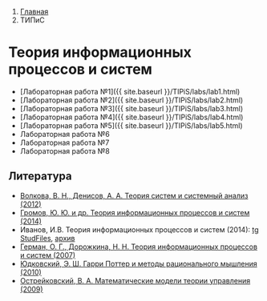 <ol class="breadcrumb">
  <li class="breadcrumb-item"><a href="{{ site.baseurl }}">Главная</a></li>
  <li class="breadcrumb-item active">ТИПиС</li>
</ol>

# Теория информационных процессов и систем

* [Лабораторная работа №1]({{ site.baseurl }}/TIPiS/labs/lab1.html)
* [Лабораторная работа №2]({{ site.baseurl }}/TIPiS/labs/lab2.html)
* [Лабораторная работа №3]({{ site.baseurl }}/TIPiS/labs/lab3.html)
* [Лабораторная работа №4]({{ site.baseurl }}/TIPiS/labs/lab4.html)
* [Лабораторная работа №5]({{ site.baseurl }}/TIPiS/labs/lab5.html)
* Лабораторная работа №6
* Лабораторная работа №7
* Лабораторная работа №8

## Литература

* [Волкова, В. Н., Денисов, А. А. Теория систем и системный анализ (2012)](http://www.library.fa.ru/files/Volkova1.pdf)
* [Громов, Ю. Ю. и др. Теория информационных процессов и систем (2014)](https://www.tstu.ru/book/elib/pdf/2014/didrih.pdf)
* Иванов, И.В. Теория информационных процессов и систем (2014): [tg StudFiles](https://www.studmed.ru/ivanov-i-v-teoriya-informacionnyh-processov-i-sistem_762d4c81540.html), [архив](https://kit.bstu.ru/shared/attachments/102785)
* [Герман, О. Г., Дорожкина, Н. Н. Теория информационных процессов и систем (2007)](https://elib.belstu.by/bitstream/123456789/2936/1/german_teoriya-informacionnyx-sistem.pdf)
* [Юдковский, Э. Ш. Гарри Поттер и методы рационального мышления (2010)](https://hpmor.ru/)
* [Острейковский, В. А. Математические модели теории управления (2009)](https://elib.surgu.ru/fulltext/umm/88998/view)
